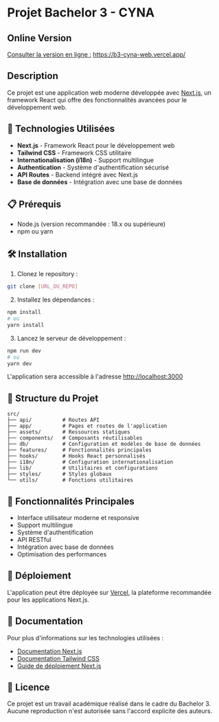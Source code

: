 # Projet Bachelor 3 - CYNA

## Online Version

[Consulter la version en ligne :](https://b3-cyna-web.vercel.app)
https://b3-cyna-web.vercel.app/

## Description

Ce projet est une application web moderne développée avec [Next.js](https://nextjs.org/), un framework React qui offre des fonctionnalités avancées pour le développement web.

## 🚀 Technologies Utilisées

- **Next.js** - Framework React pour le développement web
- **Tailwind CSS** - Framework CSS utilitaire
- **Internationalisation (i18n)** - Support multilingue
- **Authentication** - Système d'authentification sécurisé
- **API Routes** - Backend intégré avec Next.js
- **Base de données** - Intégration avec une base de données

## 📋 Prérequis

- Node.js (version recommandée : 18.x ou supérieure)
- npm ou yarn

## 🛠️ Installation

1. Clonez le repository :

```bash
git clone [URL_DU_REPO]
```

2. Installez les dépendances :

```bash
npm install
# ou
yarn install
```

3. Lancez le serveur de développement :

```bash
npm run dev
# ou
yarn dev
```

L'application sera accessible à l'adresse [http://localhost:3000](http://localhost:3000)

## 📁 Structure du Projet

```
src/
├── api/          # Routes API
├── app/          # Pages et routes de l'application
├── assets/       # Ressources statiques
├── components/   # Composants réutilisables
├── db/           # Configuration et modèles de base de données
├── features/     # Fonctionnalités principales
├── hooks/        # Hooks React personnalisés
├── i18n/         # Configuration internationalisation
├── lib/          # Utilitaires et configurations
├── styles/       # Styles globaux
└── utils/        # Fonctions utilitaires
```

## 🔑 Fonctionnalités Principales

- Interface utilisateur moderne et responsive
- Support multilingue
- Système d'authentification
- API RESTful
- Intégration avec base de données
- Optimisation des performances

## 🚀 Déploiement

L'application peut être déployée sur [Vercel](https://vercel.com), la plateforme recommandée pour les applications Next.js.

## 📝 Documentation

Pour plus d'informations sur les technologies utilisées :

- [Documentation Next.js](https://nextjs.org/docs)
- [Documentation Tailwind CSS](https://tailwindcss.com/docs)
- [Guide de déploiement Next.js](https://nextjs.org/docs/deployment)

## 📄 Licence

Ce projet est un travail académique réalisé dans le cadre du Bachelor 3. Aucune reproduction n'est autorisée sans l'accord explicite des auteurs.
